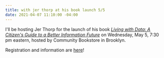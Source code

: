 ```yaml
---
title: with jer thorp at his book launch 5/5
date: 2021-04-07 11:10:00 -04:00
---
```


I'll be hosting Jer Thorp for the launch of his book *[Living with Data: A Citizen's Guide to a Better Information Future](https://www.communitybookstore.net/book/9780374189907)* on Wednesday, May 5, 7:30 pm eastern, hosted by Community Bookstore in Brooklyn.

Registration and information are [here](https://www.communitybookstore.net/thorp-data)!